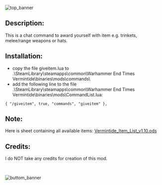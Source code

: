 ![top_banner](../../../../assets/banner-top.png)

## Description:
This is a chat command to award yourself with item e.g. trinkets, melee/range weapons or hats.

## Installation:
- copy the file giveitem.lua to .\SteamLibrary\steamapps\common\Warhammer End Times Vermintide\binaries\mods\commands\
- add the following line to the file .\SteamLibrary\steamapps\common\Warhammer End Times Vermintide\binaries\mods\CommandList.lua:  
```
{ "/giveitem", true, "commands", "giveitem" },
```

## Note:
Here is sheet containing all available items: [Vermintide_Item_List_v1.10.ods](https://cdn.discordapp.com/attachments/858058663213269022/962140410464075776/Vermintide_Item_List_v1.10.ods)

## Credits:
I do NOT take any credits for creation of this mod.

<br/>

![buttom_banner](../../../../assets/banner-buttom.png)